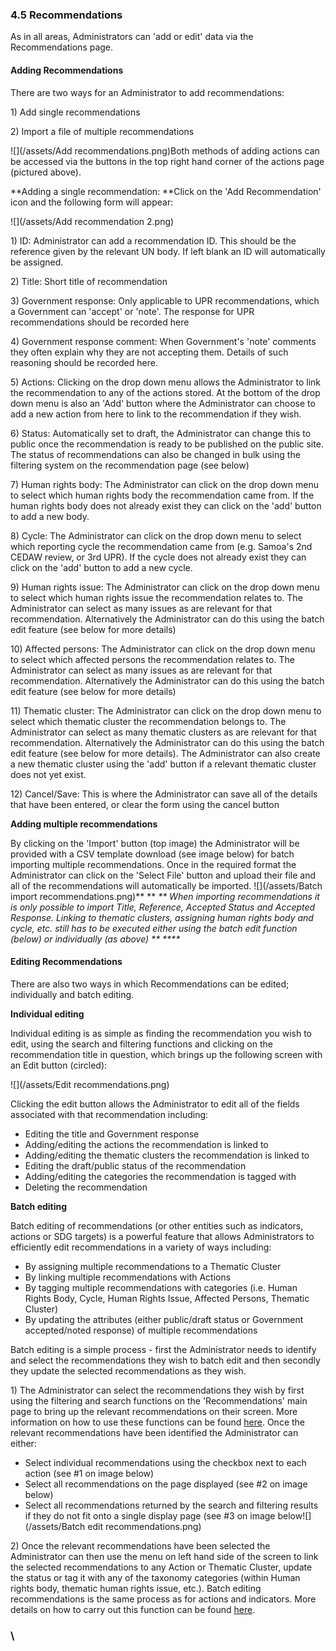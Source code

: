 ### 4.5 Recommendations

As in all areas, Administrators can 'add or edit' data via the Recommendations page.

#### Adding Recommendations

There are two ways for an Administrator to add recommendations:

1\) Add single recommendations

2\) Import a file of multiple recommendations

![](/assets/Add recommendations.png)Both methods of adding actions can be accessed via the buttons in the top right hand corner of the actions page \(pictured above\).

**Adding a single recommendation: **Click on the 'Add Recommendation' icon and the following form will appear:

![](/assets/Add recommendation 2.png)

1\) ID: Administrator can add a recommendation ID. This should be the reference given by the relevant UN body. If left blank an ID will automatically be assigned.

2\) Title: Short title of recommendation

3\) Government response: Only applicable to UPR recommendations, which a Government can 'accept' or 'note'. The response for UPR recommendations should be recorded here

4\) Government response comment: When Government's 'note' comments they often explain why they are not accepting them. Details of such reasoning should be recorded here.

5\) Actions: Clicking on the drop down menu allows the Administrator to link the recommendation to any of the actions stored. At the bottom of the drop down menu is also an 'Add' button where the Administrator can choose to add a new action from here to link to the recommendation if they wish.

6\) Status: Automatically set to draft, the Administrator can change this to public once the recommendation is ready to be published on the public site. The status of recommendations can also be changed in bulk using the filtering system on the recommendation page \(see below\)

7\) Human rights body: The Administrator can click on the drop down menu to select which human rights body the recommendation came from. If the human rights body does not already exist they can click on the 'add' button to add a new body.

8\) Cycle: The Administrator can click on the drop down menu to select which reporting cycle the recommendation came from \(e.g. Samoa's 2nd CEDAW review, or 3rd UPR\). If the cycle does not already exist they can click on the 'add' button to add a new cycle.

9\) Human rights issue: The Administrator can click on the drop down menu to select which human rights issue the recommendation relates to. The Administrator can select as many issues as are relevant for that recommendation. Alternatively the Administrator can do this using the batch edit feature \(see below for more details\)

10\) Affected persons: The Administrator can click on the drop down menu to select which affected persons the recommendation relates to. The Administrator can select as many issues as are relevant for that recommendation. Alternatively the Administrator can do this using the batch edit feature \(see below for more details\)

11\) Thematic cluster: The Administrator can click on the drop down menu to select which thematic cluster the recommendation belongs to. The Administrator can select as many thematic clusters as are relevant for that recommendation. Alternatively the Administrator can do this using the batch edit feature \(see below for more details\). The Administrator can also create a new thematic cluster using the 'add' button if a relevant thematic cluster does not yet exist.

12\) Cancel/Save: This is where the Administrator can save all of the details that have been entered, or clear the form using the cancel button

**Adding multiple recommendations**

By clicking on the 'Import' button \(top image\) the Administrator will be provided with a CSV template download \(see image below\) for batch importing multiple recommendations. Once in the required format the Administrator can click on the 'Select File' button and upload their file and all of the recommendations will automatically be imported. ![](/assets/Batch import recommendations.png)** ** _\*\* When importing recommendations it is only possible to import Title, Reference, Accepted Status and Accepted Response. Linking to thematic clusters, assigning human rights body and cycle, etc. still has to be executed either using the batch edit function \(below\) or individually \(as above\) ** \*\***_

#### Editing Recommendations

There are also two ways in which Recommendations can be edited; individually and batch editing.

**Individual editing**

Individual editing is as simple as finding the recommendation you wish to edit, using the search and filtering functions and clicking on the recommendation title in question, which brings up the following screen with an Edit button \(circled\):

![](/assets/Edit recommendations.png)

Clicking the edit button allows the Administrator to edit all of the fields associated with that recommendation including:

* Editing the title and Government response
* Adding/editing the actions the recommendation is linked to
* Adding/editing the thematic clusters the recommendation is linked to
* Editing the draft/public status of the recommendation
* Adding/editing the categories the recommendation is tagged with
* Deleting the recommendation

**Batch editing**

Batch editing of recommendations \(or other entities such as indicators, actions or SDG targets\) is a powerful feature that allows Administrators to efficiently edit recommendations in a variety of ways including:

* By assigning multiple recommendations to a Thematic Cluster
* By linking multiple recommendations with Actions
* By tagging multiple recommendations with categories \(i.e. Human Rights Body, Cycle, Human Rights Issue, Affected Persons, Thematic Cluster\)
* By updating the attributes \(either public/draft status or Government accepted/noted response\) of multiple recommendations

Batch editing is a simple process - first the Administrator needs to identify and select the recommendations they wish to batch edit and then secondly they update the selected recommendations as they wish.

1\) The Administrator can select the recommendations they wish by first using the filtering and search functions on the 'Recommendations' main page to bring up the relevant recommendations on their screen. More information on how to use these functions can be found [here](/visitors/actions.md). Once the relevant recommendations have been identified the Administrator can either:

* Select individual recommendations using the checkbox next to each action \(see \#1 on image below\)
* Select all recommendations on the page displayed \(see \#2 on image below\)
* Select all recommendations returned by the search and filtering results if they do not fit onto a single display page \(see \#3 on image below![](/assets/Batch edit recommendations.png)

2\) Once the relevant recommendations have been selected the Administrator can then use the menu on left hand side of the screen to link the selected recommendations to any Action or Thematic Cluster, update the status or tag it with any of the taxonomy categories \(within Human rights body, thematic human rights issue, etc.\). Batch editing recommendations is the same process as for actions and indicators. More details on how to carry out this function can be found [here](/users/actions.md).

### \



